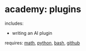 # academy: plugins

includes:
- writing an AI plugin

requires: [math](./math.md), [python](./python.md), [bash](./bash.md), [github](./github.md)
